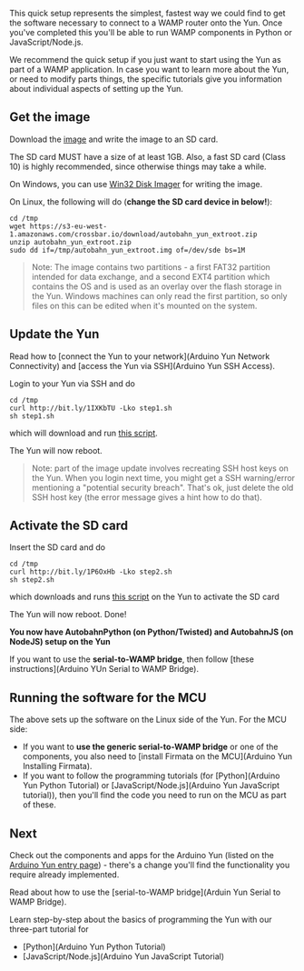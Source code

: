 This quick setup represents the simplest, fastest way we could find to get the software necessary to connect to a WAMP router onto the Yun. Once you've completed this you'll be able to run WAMP components in Python or JavaScript/Node.js.

We recommend the quick setup if you just want to start using the Yun as part of a WAMP application. In case you want to learn more about the Yun, or need to modify parts things, the specific tutorials give you information about individual aspects of setting up the Yun.

## Get the image

Download the [image](https://s3-eu-west-1.amazonaws.com/crossbar.io/download/autobahn_yun_extroot.zip) and write the image to an SD card.

The SD card MUST have a size of at least 1GB. Also, a fast SD card (Class 10) is highly recommended, since otherwise things may take a while.

On Windows, you can use [Win32 Disk Imager](http://sourceforge.net/projects/win32diskimager/) for writing the image.

On Linux, the following will do (**change the SD card device in below!**):

```console
cd /tmp
wget https://s3-eu-west-1.amazonaws.com/crossbar.io/download/autobahn_yun_extroot.zip
unzip autobahn_yun_extroot.zip
sudo dd if=/tmp/autobahn_yun_extroot.img of=/dev/sde bs=1M
```

> Note: The image contains two partitions - a first FAT32 partition intended for data exchange, and a second EXT4 partition which contains the OS and is used as an overlay over the flash storage in the Yun. Windows machines can only read the first partition, so only files on this can be edited when it's mounted on the system.

## Update the Yun

Read how to [connect the Yun to your network](Arduino Yun Network Connectivity) and [access the Yun via SSH](Arduino Yun SSH Access).

Login to your Yun via SSH and do

```console
cd /tmp
curl http://bit.ly/1IXKbTU -Lko step1.sh
sh step1.sh
```

which will download and run [this script](https://raw.githubusercontent.com/crossbario/crossbarexamples/master/iotcookbook/device/yun/quickinstall/step1.sh).

The Yun will now reboot.

> Note: part of the image update involves recreating SSH host keys on the Yun. When you login next time, you might get a SSH warning/error mentioning a "potential security breach". That's ok, just delete the old SSH host key (the error message gives a hint how to do that).


## Activate the SD card

Insert the SD card and do

```console
cd /tmp
curl http://bit.ly/1P6OxHb -Lko step2.sh
sh step2.sh
```

which downloads and runs [this script](https://raw.githubusercontent.com/crossbario/crossbarexamples/master/iotcookbook/device/yun/quickinstall/step2.sh) on the Yun to activate the SD card

The Yun will now reboot. Done!

**You now have AutobahnPython (on Python/Twisted) and AutobahnJS (on NodeJS) setup on the Yun**

If you want to use the **serial-to-WAMP bridge**, then follow [these instructions](Arduino YUn Serial to WAMP Bridge).

## Running the software for the MCU

The above sets up the software on the Linux side of the Yun. For the MCU side:

* If you want to **use the generic serial-to-WAMP bridge** or one of the components, you also need to [install Firmata on the MCU](Arduino Yun Installing Firmata).
* If you want to follow the programming tutorials (for [Python](Arduino Yun Python Tutorial) or [JavaScript/Node.js](Arduino Yun JavaScript tutorial)), then you'll find the code you need to run on the MCU as part of these.

## Next

Check out the components and apps for the Arduino Yun (listed on the [Arduino Yun entry page](Arduino-Yun)) - there's a change you'll find the functionality you require already implemented.

Read about how to use the [serial-to-WAMP bridge](Arduin Yun Serial to WAMP Bridge).

Learn step-by-step about the basics of programming the Yun with our three-part tutorial for

* [Python](Arduino Yun Python Tutorial)
* [JavaScript/Node.js](Arduino Yun JavaScript Tutorial)



